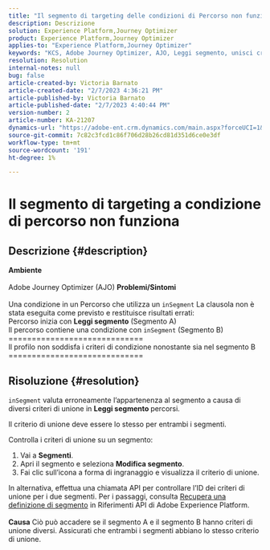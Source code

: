 ```yaml
---
title: "Il segmento di targeting delle condizioni di Percorso non funziona"
description: Descrizione
solution: Experience Platform,Journey Optimizer
product: Experience Platform,Journey Optimizer
applies-to: "Experience Platform,Journey Optimizer"
keywords: "KCS, Adobe Journey Optimizer, AJO, Leggi segmento, unisci criterio, clausola inSegment"
resolution: Resolution
internal-notes: null
bug: false
article-created-by: Victoria Barnato
article-created-date: "2/7/2023 4:36:21 PM"
article-published-by: Victoria Barnato
article-published-date: "2/7/2023 4:40:44 PM"
version-number: 2
article-number: KA-21207
dynamics-url: "https://adobe-ent.crm.dynamics.com/main.aspx?forceUCI=1&pagetype=entityrecord&etn=knowledgearticle&id=9e58c589-05a7-ed11-aad1-6045bd0065f9"
source-git-commit: 7c82c3fcd1c86f706d28b26cd81d351d6ce0e3df
workflow-type: tm+mt
source-wordcount: '191'
ht-degree: 1%

---
```


# Il segmento di targeting a condizione di percorso non funziona

## Descrizione {#description}

<b>Ambiente</b><br> <br>
Adobe Journey Optimizer (AJO)
<b>Problemi/Sintomi</b><br> <br>
Una condizione in un Percorso che utilizza un `inSegment` La clausola non è stata eseguita come previsto e restituisce risultati errati:
<br>Percorso inizia con <b>Leggi segmento</b> (Segmento A)
<br>Il percorso contiene una condizione con `inSegment` (Segmento B)
<br>=============================
<br>Il profilo non soddisfa i criteri di condizione nonostante sia nel segmento B
<br>=============================

## Risoluzione {#resolution}


`inSegment` valuta erroneamente l’appartenenza al segmento a causa di diversi criteri di unione in <b>Leggi segmento </b>percorsi.

Il criterio di unione deve essere lo stesso per entrambi i segmenti.

Controlla i criteri di unione su un segmento:

1. Vai a <b>Segmenti</b>.
2. Apri il segmento e seleziona <b>Modifica segmento</b>.
3. Fai clic sull’icona a forma di ingranaggio e visualizza il criterio di unione.


In alternativa, effettua una chiamata API per controllare l’ID dei criteri di unione per i due segmenti. Per i passaggi, consulta [Recupera una definizione di segmento](https://developer.adobe.com/experience-platform-apis/references/segmentation/#tag/Segment-definitions/operation/retrieveSegmentDefinitionById) in Riferimenti API di Adobe Experience Platform.
<br> <br><b>Causa</b>
Ciò può accadere se il segmento A e il segmento B hanno criteri di unione diversi. Assicurati che entrambi i segmenti abbiano lo stesso criterio di unione.
